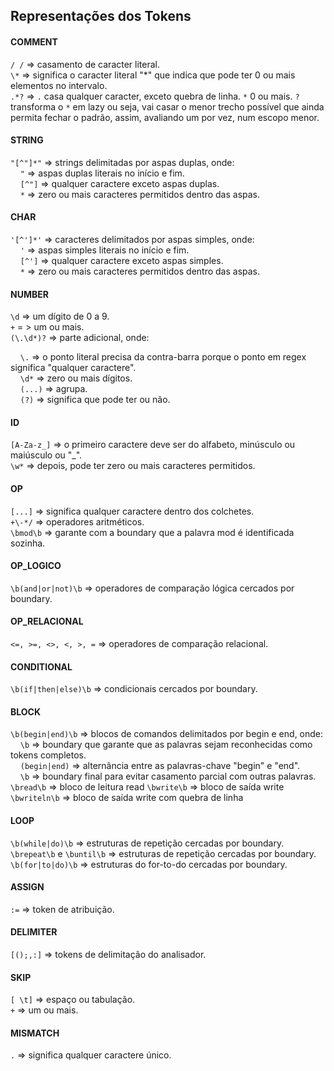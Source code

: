 ## Representações dos Tokens

#### COMMENT
`/ /` => casamento de caracter literal.<br>
`\*` => significa o caracter literal "*" que indica que pode ter 0 ou mais elementos no intervalo.<br>
`.*?` => `.` casa qualquer caracter, exceto quebra de linha. `*` 0 ou mais. `?` transforma o `*` em lazy ou seja, vai casar o menor trecho possível que ainda permita fechar o padrão, assim, avaliando um por vez, num escopo menor.<br>

#### STRING
`"[^"]*"` => strings delimitadas por aspas duplas, onde:<br>
&nbsp;&nbsp;&nbsp;&nbsp;`"` => aspas duplas literais no início e fim.<br>
&nbsp;&nbsp;&nbsp;&nbsp;`[^"]` => qualquer caractere exceto aspas duplas.<br>
&nbsp;&nbsp;&nbsp;&nbsp;`*` => zero ou mais caracteres permitidos dentro das aspas.<br>

#### CHAR
`'[^']*'` => caracteres delimitados por aspas simples, onde:<br>
&nbsp;&nbsp;&nbsp;&nbsp;`'` => aspas simples literais no início e fim.<br>
&nbsp;&nbsp;&nbsp;&nbsp;`[^']` => qualquer caractere exceto aspas simples.<br>
&nbsp;&nbsp;&nbsp;&nbsp;`*` => zero ou mais caracteres permitidos dentro das aspas.<br>

#### NUMBER
`\d` => um dígito de 0 a 9.<br>
`+` = > um ou mais.<br>
`(\.\d*)?` => parte adicional, onde:

&nbsp;&nbsp;&nbsp;&nbsp;`\.` => o ponto literal precisa da contra-barra porque o ponto em regex significa "qualquer caractere".<br>
&nbsp;&nbsp;&nbsp;&nbsp;`\d*` => zero ou mais dígitos.<br>
&nbsp;&nbsp;&nbsp;&nbsp;`(...)` => agrupa.<br>
&nbsp;&nbsp;&nbsp;&nbsp;`(?)` => significa que pode ter ou não.<br>

#### ID
`[A-Za-z_]` => o primeiro caractere deve ser do alfabeto, minúsculo ou maiúsculo ou "_".<br>
`\w*` => depois, pode ter zero ou mais caracteres permitidos.<br>

#### OP
`[...]` => significa qualquer caractere dentro dos colchetes.<br>
`+\-*/` => operadores aritméticos.<br>
`\bmod\b` => garante com a boundary que a palavra mod é identificada sozinha.<br>

#### OP_LOGICO
`\b(and|or|not)\b` => operadores de comparação lógica cercados por boundary.

#### OP_RELACIONAL
`<=, >=, <>, <, >, =` => operadores de comparação relacional.

#### CONDITIONAL
`\b(if|then|else)\b` => condicionais cercados por boundary.

#### BLOCK
`\b(begin|end)\b` => blocos de comandos delimitados por begin e end, onde:<br>
&nbsp;&nbsp;&nbsp;&nbsp;`\b` => boundary que garante que as palavras sejam reconhecidas como tokens completos.<br>
&nbsp;&nbsp;&nbsp;&nbsp;`(begin|end)` => alternância entre as palavras-chave "begin" e "end".<br>
&nbsp;&nbsp;&nbsp;&nbsp;`\b` => boundary final para evitar casamento parcial com outras palavras.<br>
`\bread\b` => bloco de leitura read 
`\bwrite\b` => bloco de saída write
`\bwriteln\b` => bloco de saída write com quebra de linha

#### LOOP
`\b(while|do)\b` => estruturas de repetição cercadas por boundary.
`\brepeat\b` e `\buntil\b` => estruturas de repetição cercadas por boundary.
`\b(for|to|do)\b` => estruturas do for-to-do cercadas por boundary.

#### ASSIGN
`:=` => token de atribuição.

#### DELIMITER
`[();,:]` => tokens de delimitação do analisador.

#### SKIP
`[ \t]` => espaço ou tabulação.<br>
`+` => um ou mais.<br>

#### MISMATCH
`.` => significa qualquer caractere único.<br>